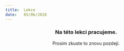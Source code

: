 ```yaml
---
title:  Lekce
date:   05/06/2018
---
```


### <center>Na této lekci pracujeme.</center>
<center>Prosim zkuste to znovu pozdeji.</center>